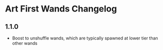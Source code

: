 # Art First Wands Changelog

## 1.1.0

- Boost to unshuffle wands, which are typically spawned at lower tier than other wands
